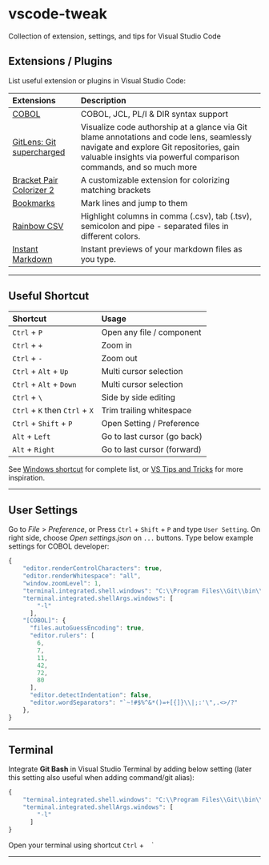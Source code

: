 # vscode-tweak
Collection of extension, settings, and tips for Visual Studio Code

## Extensions / Plugins
List useful extension or plugins in Visual Studio Code:

| Extensions | Description|
|:--------|:-----------------|
| [COBOL](https://marketplace.visualstudio.com/items?itemName=bitlang.cobol) | COBOL, JCL, PL/I & DIR syntax support |
| [GitLens: Git supercharged](https://marketplace.visualstudio.com/items?itemName=eamodio.gitlens) | Visualize code authorship at a glance via Git blame annotations and code lens, seamlessly navigate and explore Git repositories, gain valuable insights via powerful comparison commands, and so much more |
| [Bracket Pair Colorizer 2](https://marketplace.visualstudio.com/items?itemName=CoenraadS.bracket-pair-colorizer-2c) | A customizable extension for colorizing matching brackets |
| [Bookmarks](https://marketplace.visualstudio.com/items?itemName=alefragnani.Bookmarksc) | Mark lines and jump to them |
| [Rainbow CSV](https://marketplace.visualstudio.com/items?itemName=mechatroner.rainbow-csv) | Highlight columns in comma (.csv), tab (.tsv), semicolon and pipe - separated files in different colors. |
| [Instant Markdown](https://marketplace.visualstudio.com/items?itemName=dbankier.vscode-instant-markdown) | Instant previews of your markdown files as you type. |

---
## Useful Shortcut

| Shortcut | Usage|
|:--------|:-----------------|
| `Ctrl` + `P` | Open any file / component |
| `Ctrl` + `+` | Zoom in |
| `Ctrl` + `-` | Zoom out |
| `Ctrl` + `Alt` + `Up` | Multi cursor selection |
| `Ctrl` + `Alt` + `Down` | Multi cursor selection |
| `Ctrl` + `\` | Side by side editing |
| `Ctrl` + `K` then `Ctrl` + `X` | Trim trailing whitespace |
| `Ctrl` + `Shift` + `P` | Open Setting / Preference |
| `Alt` + `Left` | Go to last cursor (go back) |
| `Alt` + `Right` | Go to last cursor (forward) |

See [Windows shortcut](https://code.visualstudio.com/shortcuts/keyboard-shortcuts-windows.pdf) for complete list,
or [VS Tips and Tricks](https://code.visualstudio.com/docs/getstarted/tips-and-tricks) for more inspiration.

---
## User Settings

Go to *File* > *Preference*, or
Press `Ctrl` + `Shift` + `P` and type `User Setting`. On right side, choose *Open settings.json* on `...` buttons.
Type below example settings for COBOL developer:

```javascript
{
    "editor.renderControlCharacters": true,
    "editor.renderWhitespace": "all",
    "window.zoomLevel": 1,
    "terminal.integrated.shell.windows": "C:\\Program Files\\Git\\bin\\bash.exe",
    "terminal.integrated.shellArgs.windows": [
        "-l"
      ],
    "[COBOL]": {
      "files.autoGuessEncoding": true,
      "editor.rulers": [
        6,
        7,
        11,
        42,
        72,
        80
      ],
      "editor.detectIndentation": false,
      "editor.wordSeparators": "`~!#$%^&*()=+[{]}\\|;:'\",.<>/?"
    },
}
```

---
## Terminal
Integrate **Git Bash** in Visual Studio Terminal by adding below setting (later this setting also useful when adding command/git alias):

```javascript
{
    "terminal.integrated.shell.windows": "C:\\Program Files\\Git\\bin\\bash.exe",
    "terminal.integrated.shellArgs.windows": [
        "-l"
      ]
}
```

Open your terminal using shortcut `Ctrl` + ` ` `

---

